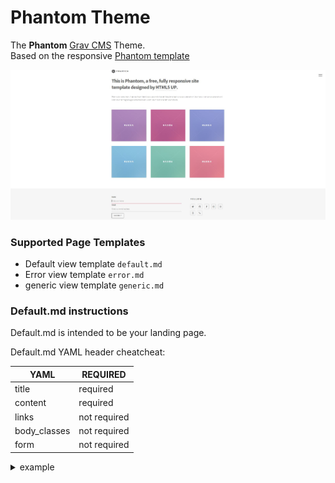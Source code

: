 # Phantom Theme

The **Phantom** [Grav CMS](http://github.com/getgrav/grav) Theme.  
Based on the responsive [Phantom template ](https://html5up.net/phantom)  

![Antimatter](screenshot.jpg)



### Supported Page Templates
* Default view template `default.md`
* Error view template `error.md`
* generic view template `generic.md`

### Default.md instructions  
Default.md is intended to be your landing page.

Default.md YAML header cheatcheat:

| YAML 			 |REQUIRED|
|----------------|--------------------------|
|title			 |required    
|content		 |required  
|links			 |not required           
|body_classes	 |not required
|form			 |not required








<details><summary>example</summary>
<p>


```python
---
title: Home
links:
        -
            name: twitter
            url: twitter.com
           
        -
            name: github
            url: https://github.com/youraccount
          
        -
            name: facebook
            url: facebook.com
            
        -
            name: instagram
            url: instagram.com
            
        -
            name: dribbble
            url: dribble.com

        -
            name: 500px
            url: url.com

        -
            name: phone
            url: url.com
        


            
body_classes: title-center title-h1h2
content:
    items: '@self.children'
    

form:
    action: /your-modular-page
    name: my-nice-form
    fields:
        -
            name: name
            label: Name
            placeholder: 'Enter your name'
            autofocus: 'on'
            autocomplete: 'on'
            type: text
            default: 
               
        -
            name: email
            label: Email
            placeholder: Enter your email address
            type: email
            validate:
            required: true

    buttons:
        -
            type: submit
            value: Submit
    
---



# This is Phantom, a free, fully responsive site </br> template designed by <a href="http://html5up.net">HTML5 UP</a>.


Etiam quis viverra lorem, in semper lorem. Sed nisl arcu euismod sit amet nisi euismod sed cursus arcu elementum ipsum arcu vivamus quis venenatis orci lorem ipsum et magna feugiat veroeros aliquam. Lorem ipsum dolor sit amet nullam dolore.

```
